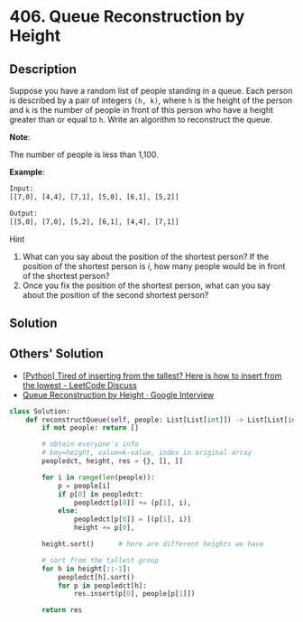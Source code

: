 # 406. Queue Reconstruction by Height

## Description

Suppose you have a random list of people standing in a queue. Each person is described by a pair of integers `(h, k)`, where `h` is the height of the person and `k` is the number of people in front of this person who have a height greater than or equal to `h`. Write an algorithm to reconstruct the queue.

**Note**:

The number of people is less than 1,100.

**Example**:

```txt
Input:
[[7,0], [4,4], [7,1], [5,0], [6,1], [5,2]]

Output:
[[5,0], [7,0], [5,2], [6,1], [4,4], [7,1]]
```

Hint

1. What can you say about the position of the shortest person? If the position of the shortest person is *i*, how many people would be in front of the shortest person?
2. Once you fix the position of the shortest person, what can you say about the position of the second shortest person?

## Solution

## Others' Solution

* [[Python] Tired of inserting from the tallest? Here is how to insert from the lowest - LeetCode Discuss](https://leetcode.com/problems/queue-reconstruction-by-height/discuss/673016/Python-Tired-of-inserting-from-the-tallest-Here-is-how-to-insert-from-the-lowest)
* [Queue Reconstruction by Height · Google Interview](https://evelynn.gitbooks.io/google-interview/queue-reconstruction-by-height.html)

```py
class Solution:
    def reconstructQueue(self, people: List[List[int]]) -> List[List[int]]:
        if not people: return []

        # obtain everyone's info
        # key=height, value=k-value, index in original array
        peopledct, height, res = {}, [], []

        for i in range(len(people)):
            p = people[i]
            if p[0] in peopledct:
                peopledct[p[0]] += (p[1], i),
            else:
                peopledct[p[0]] = [(p[1], i)]
                height += p[0],

        height.sort()      # here are different heights we have

        # sort from the tallest group
        for h in height[::-1]:
            peopledct[h].sort()
            for p in peopledct[h]:
                res.insert(p[0], people[p[1]])

        return res
```
